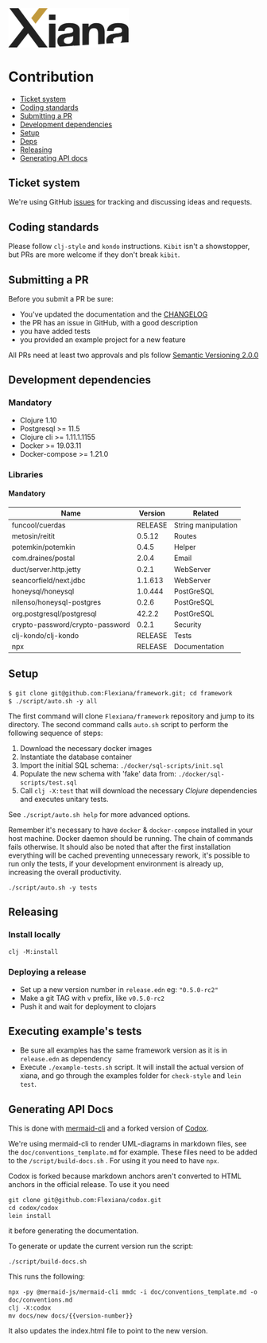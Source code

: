 <img src="resources/images/Xiana.png" width="242">

# Contribution

- [Ticket system](#ticket-system)
- [Coding standards](#coding-standards)
- [Submitting a PR](#submitting-a-pr)
- [Development dependencies](#development-dependencies)
- [Setup](#setup)
- [Deps](#deps)
- [Releasing](#releasing)
- [Generating API docs](#generating-api-docs)

## Ticket system

We're using GitHub [issues](https://github.com/Flexiana/framework/issues) for tracking and discussing ideas and
requests.

## Coding standards

Please follow `clj-style` and `kondo` instructions. `Kibit` isn't a showstopper, but PRs are more welcome if they don't
break `kibit`.

## Submitting a PR

Before you submit a PR be sure:

- You've updated the documentation and the [CHANGELOG](../CHANGELOG.md)
- the PR has an issue in GitHub, with a good description
- you have added tests
- you provided an example project for a new feature

All PRs need at least two approvals and pls
follow [Semantic Versioning 2.0.0](https://semver.org/#semantic-versioning-200)

## Development dependencies

### Mandatory

- Clojure 1.10
- Postgresql >= 11.5
- Clojure cli >= 1.11.1.1155
- Docker >= 19.03.11
- Docker-compose >= 1.21.0

### Libraries

#### Mandatory

| Name                            | Version | Related             |
|---------------------------------|---------|---------------------|
| funcool/cuerdas                 | RELEASE | String manipulation |
| metosin/reitit                  | 0.5.12  | Routes              |
| potemkin/potemkin               | 0.4.5   | Helper              |
| com.draines/postal              | 2.0.4   | Email               |
| duct/server.http.jetty          | 0.2.1   | WebServer           |
| seancorfield/next.jdbc          | 1.1.613 | WebServer           |
| honeysql/honeysql               | 1.0.444 | PostGreSQL          |
| nilenso/honeysql-postgres       | 0.2.6   | PostGreSQL          |
| org.postgresql/postgresql       | 42.2.2  | PostGreSQL          |
| crypto-password/crypto-password | 0.2.1   | Security            |
| clj-kondo/clj-kondo             | RELEASE | Tests               |
| npx                             | RELEASE | Documentation       |

## Setup

```shell
$ git clone git@github.com:Flexiana/framework.git; cd framework
$ ./script/auto.sh -y all
```

The first command will clone `Flexiana/framework` repository and jump to its directory. The second command
calls `auto.sh` script to perform the following sequence of steps:

1. Download the necessary docker images
2. Instantiate the database container
3. Import the initial SQL schema: `./docker/sql-scripts/init.sql`
4. Populate the new schema with 'fake' data from: `./docker/sql-scripts/test.sql`
5. Call `clj -X:test` that will download the necessary *Clojure*
   dependencies and executes unitary tests.

See `./script/auto.sh help` for more advanced options.

Remember it's necessary to have `docker` & `docker-compose` installed in your host machine. Docker daemon should be
running. The chain of commands fails otherwise. It should also be noted that after the first installation everything
will be cached preventing unnecessary rework, it's possible to run only the tests, if your development environment is
already up, increasing the overall productivity.

```shell
./script/auto.sh -y tests
```

## Releasing

### Install locally

```shell
clj -M:install
```

### Deploying a release

- Set up a new version number in `release.edn` eg: `"0.5.0-rc2"`
- Make a git TAG with `v` prefix, like `v0.5.0-rc2`
- Push it and wait for deployment to clojars

## Executing example's tests

- Be sure all examples has the same framework version as it is in `release.edn` as dependency
- Execute `./example-tests.sh` script. It will install the actual version of xiana, and go through the examples folder
  for `check-style` and `lein test`.

## Generating API Docs

This is done with [mermaid-cli](https://github.com/mermaid-js/mermaid-cli) and a forked version
of [Codox](https://github.com/Flexiana/codox).

We're using mermaid-cli to render UML-diagrams in markdown files, see the `doc/conventions_template.md` for example.
These files need to be added to the `/script/build-docs.sh` . For using it you need to have `npx`.

Codox is forked because markdown anchors aren't converted to HTML anchors in the official release. To use it you need

```shell
git clone git@github.com:Flexiana/codox.git
cd codox/codox
lein install
```

it before generating the documentation.

To generate or update the current version run the script:

```shell
./script/build-docs.sh
```

This runs the following:

```shell
npx -py @mermaid-js/mermaid-cli mmdc -i doc/conventions_template.md -o doc/conventions.md
clj -X:codox
mv docs/new docs/{{version-number}}
```

It also updates the index.html file to point to the new version.